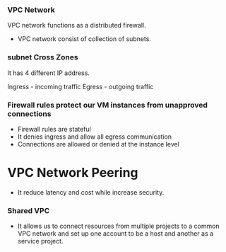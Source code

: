 ### VPC Network
VPC network functions as a distributed firewall.
- VPC network consist of collection of subnets. 

### subnet Cross Zones 

It has 4 different IP address. 

Ingress - incoming traffic
Egress - outgoing traffic

### Firewall rules protect our VM instances from unapproved connections

- Firewall rules are stateful
- It denies ingress and allow all egress communication
- Connections are allowed or denied at the instance level

# VPC Network Peering

- It reduce latency and cost while increase security. 

### Shared VPC 

- It allows us to connect resources from multiple projects to a common VPC network and set up one account to be a host and another as a service project. 
